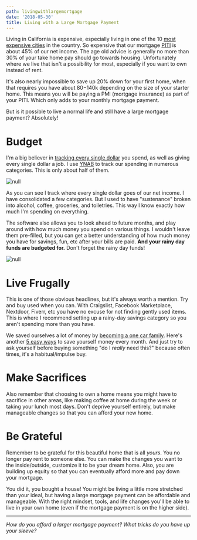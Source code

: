 ```yaml
---
path: livingwithlargemortgage
date: '2018-05-30'
title: Living with a Large Mortgage Payment
---
```

Living in California is expensive, especially living in one of the 10 [most expensive cities](https://www.kiplinger.com/slideshow/real-estate/T006-S001-most-expensive-u-s-cities-to-live-in-2018/index.html) in the country.  So expensive that our mortgage [PITI](https://www.lendingtree.com/home/mortgage/piti/) is about 45% of our net income.  The age old advice is generally no more than 30% of your take home pay should go towards housing.  Unfortunately where we live that isn't a possibility for most, especially if you want to own instead of rent.  

It's also nearly impossible to save up 20% down for your first home, when that requires you have about $80-$140k depending on the size of your starter home. This means you will be paying a PMI (mortgage insurance) as part of your PITI.  Which only adds to your monthly mortgage payment.

But is it possible to live a normal life and still have a large mortgage payment? Absolutely!

# Budget

I'm a big believer in [tracking every single dollar](https://kohlifornia.com/budgeting-for-a-rainy-day/) you spend, as well as giving every single dollar a job. I use [YNAB](https://www.youneedabudget.com/) to track our spending in numerous categories.  This is only about half of them.

![null](/assets/screen-shot-2018-05-30-at-12.46.41-pm.png)

As you can see I track where every single dollar goes of our net income.  I have consolidated a few categories.  But I used to have "sustenance" broken into alcohol, coffee, groceries, and toiletries.  This way I know exactly how much I'm spending on everything.

The software also allows you to look ahead to future months, and play around with how much money you spend on various things.  I wouldn't leave them pre-filled, but you can get a better understanding of how much money you have for savings, fun, etc after your bills are paid.  **And your rainy day funds are budgeted for.**  Don't forget the rainy day funds!

![null](/assets/rainydaysavings.png)

# **Live Frugally**

This is one of those obvious headlines, but it's always worth a mention.  Try and buy used when you can.  With Craigslist, Facebook Marketplace, Nextdoor, Fiverr, etc you have no excuse for not finding gently used items.  This is where I recommend setting up a rainy-day savings category so you aren't spending more than you have.

We saved ourselves a lot of money by [becoming a one car family](https://kohlifornia.com/3-tips-for-living-the-one-car-life/).  Here's another [5 easy ways](https://kohlifornia.com/5-stupidly-easy-ways-to-save-100-a-month/) to save yourself money every month.  And just try to ask yourself before buying something "do I _really_ need this?" because often times, it's a habitual/impulse buy.

# Make Sacrifices

Also remember that choosing to own a home means you might have to sacrifice in other areas, like making coffee at home during the week or taking your lunch most days. Don't deprive yourself entirely, but make manageable changes so that you can afford your new home.

# Be Grateful

Remember to be grateful for this beautiful home that is all _yours_.  You no longer pay rent to someone else. You can make the changes you want to the inside/outside, customize it to be your dream home.  Also, you are building up equity so that you can eventually afford more and pay down your mortgage.

You did it, you bought a house!  You might be living a little more stretched than your ideal, but having a large mortgage payment can be affordable and manageable.  With the right mindset, tools, and life changes you'll be able to live in your own home (even if the mortgage payment is on the higher side).

- - -

_How do you afford a larger mortgage payment?  What tricks do you have up your sleeve?_
